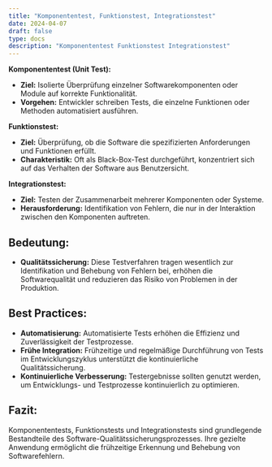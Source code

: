 ```yaml
---
title: "Komponententest, Funktionstest, Integrationstest"
date: 2024-04-07
draft: false
type: docs
description: "Komponententest Funktionstest Integrationstest"
---
```


**Komponententest (Unit Test):**

- **Ziel:** Isolierte Überprüfung einzelner Softwarekomponenten oder Module auf korrekte Funktionalität.
- **Vorgehen:** Entwickler schreiben Tests, die einzelne Funktionen oder Methoden automatisiert ausführen.

**Funktionstest:**

- **Ziel:** Überprüfung, ob die Software die spezifizierten Anforderungen und Funktionen erfüllt.
- **Charakteristik:** Oft als Black-Box-Test durchgeführt, konzentriert sich auf das Verhalten der Software aus Benutzersicht.

**Integrationstest:**

- **Ziel:** Testen der Zusammenarbeit mehrerer Komponenten oder Systeme.
- **Herausforderung:** Identifikation von Fehlern, die nur in der Interaktion zwischen den Komponenten auftreten.

## Bedeutung:

- **Qualitätssicherung:** Diese Testverfahren tragen wesentlich zur Identifikation und Behebung von Fehlern bei, erhöhen die Softwarequalität und reduzieren das Risiko von Problemen in der Produktion.

## Best Practices:

- **Automatisierung:** Automatisierte Tests erhöhen die Effizienz und Zuverlässigkeit der Testprozesse.
- **Frühe Integration:** Frühzeitige und regelmäßige Durchführung von Tests im Entwicklungszyklus unterstützt die kontinuierliche Qualitätssicherung.
- **Kontinuierliche Verbesserung:** Testergebnisse sollten genutzt werden, um Entwicklungs- und Testprozesse kontinuierlich zu optimieren.

## Fazit:

Komponententests, Funktionstests und Integrationstests sind grundlegende Bestandteile des Software-Qualitätssicherungsprozesses. Ihre gezielte Anwendung ermöglicht die frühzeitige Erkennung und Behebung von Softwarefehlern.
